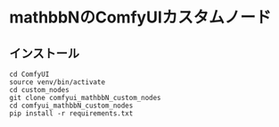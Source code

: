 # mathbbNのComfyUIカスタムノード

## インストール

```
cd ComfyUI
source venv/bin/activate
cd custom_nodes
git clone comfyui_mathbbN_custom_nodes
cd comfyui_mathbbN_custom_nodes
pip install -r requirements.txt
```